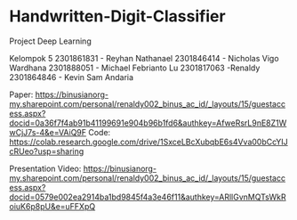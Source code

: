 # Handwritten-Digit-Classifier
Project Deep Learning

Kelompok 5
2301861831 - Reyhan Nathanael
2301846414 - Nicholas Vigo Wardhana
2301888051 - Michael Febrianto Lu
2301817063 -Renaldy
2301864846 - Kevin Sam Andaria

Paper:
https://binusianorg-my.sharepoint.com/personal/renaldy002_binus_ac_id/_layouts/15/guestaccess.aspx?docid=0a36f7f4ab91b41199691e904b96b1fd6&authkey=AfweRsrL9nE8Z1WwCjJ7s-4&e=VAiQ9F
Code:
https://colab.research.google.com/drive/1SxceLBcXubqbE6s4Vva00bCcYIJcRUeo?usp=sharing

Presentation Video:
https://binusianorg-my.sharepoint.com/personal/renaldy002_binus_ac_id/_layouts/15/guestaccess.aspx?docid=0579e002ea2914ba1bd9845f4a3e46f11&authkey=ARllGvnMQTsWkRoiuK6p8pU&e=uFFXpQ
